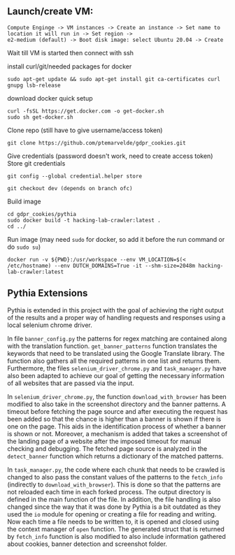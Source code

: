 ## Launch/create VM:
    Compute Enginge -> VM instances -> Create an instance -> Set name to location it will run in -> Set region ->
    e2-medium (default) -> Boot disk image: select Ubuntu 20.04 -> Create
 
 Wait till VM is started then connect with ssh
 

install curl/git/needed packages for docker

    sudo apt-get update && sudo apt-get install git ca-certificates curl gnupg lsb-release 

download docker quick setup

    curl -fsSL https://get.docker.com -o get-docker.sh
    sudo sh get-docker.sh

Clone repo (still have to give username/access token)

    git clone https://github.com/ptemarvelde/gdpr_cookies.git

Give credentials (password doesn't work, need to create access token)
Store git credentials

    git config --global credential.helper store

    git checkout dev (depends on branch ofc)

Build image

    cd gdpr_cookies/pythia
    sudo docker build -t hacking-lab-crawler:latest .
    cd ../

Run image (may need `sudo` for docker, so add it before the run command or do `sudo su`)

    docker run -v ${PWD}:/usr/workspace --env VM_LOCATION=$(< /etc/hostname) --env DUTCH_DOMAINS=True -it --shm-size=2048m hacking-lab-crawler:latest
    
## Pythia Extensions  
Pythia is extended in this project with the goal of achieving the right output of the results and a proper way of handling requests and responses using a local selenium chrome driver. 

In file `banner_config.py` the patterns for regex matching are contained along with the translation function. `get_banner_patterns` function translates the keywords that need to be translated using the Google Translate library. The function also gathers all the required patterns in one list and returns them.    
Furthermore, the files `selenium_driver_chrome.py` and `task_manager.py` have also been adapted to achieve our goal of getting the necessary information of all websites that are passed via the input.    

In `selenium_driver_chrome.py`, the function `download_with_browser` has been modified to also take in the screenshot directory and the banner patterns. A timeout before fetching the page source and after executing the request has been added so that the chance is higher than a banner is shown if there is one on the page. This aids in the identification process of whether a banner is shown or not. Moreover, a mechanism is added that takes a screenshot of the landing page of a website after the imposed timeout for manual checking and debugging. The fetched page source is analyzed in the `detect_banner` function which returns a dictionary of the matched patterns.    

In `task_manager.py`, the code where each chunk that needs to be crawled is changed to also pass the constant values of the patterns to the `fetch_info` (indirectly to `download_with_browser`). This is done so that the patterns are not reloaded each time in each forked process. The output directory is defined in the main function of the file. In addition, the file handling is also changed since the way that it was done by Pythia is a bit outdated as they used the `io` module for opening or creating a file for reading and writing. Now each time a file needs to be written to, it is opened and closed using the context manager of `open` function. The generated struct that is returned by `fetch_info` function is also modified to also include information gathered about cookies, banner detection and screenshot folder.
